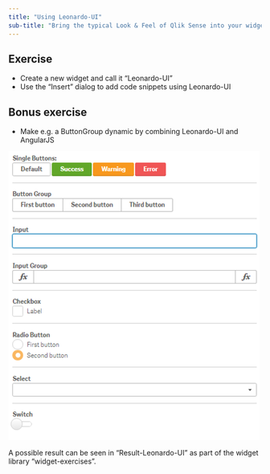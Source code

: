 ```yaml
---
title: "Using Leonardo-UI"
sub-title: "Bring the typical Look & Feel of Qlik Sense into your widgets."
---
```


## Exercise

- Create a new widget and call it “Leonardo-UI”
- Use the “Insert” dialog to add code snippets using Leonardo-UI

## Bonus exercise

- Make e.g. a ButtonGroup dynamic by combining Leonardo-UI and AngularJS

![](images/result.png)

A possible result can be seen in “Result-Leonardo-UI” as part of the widget library “widget-exercises”.

